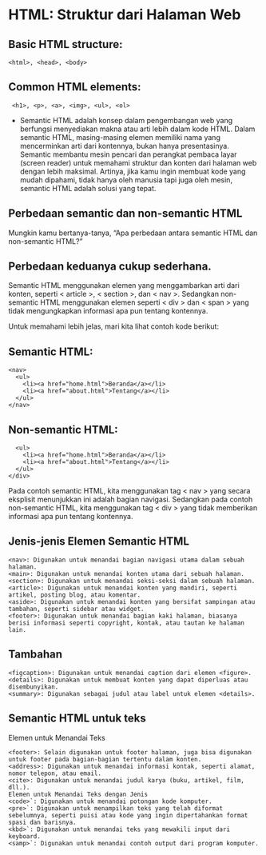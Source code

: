 # HTML: Struktur dari Halaman Web

## Basic HTML structure: 
``` <html>, <head>, <body> ```
## Common HTML elements: 
``` <h1>, <p>, <a>, <img>, <ul>, <ol>```

- Semantic HTML adalah konsep dalam pengembangan web yang berfungsi menyediakan makna atau arti lebih dalam kode HTML. Dalam semantic HTML, masing-masing elemen memiliki nama yang mencerminkan arti dari kontennya, bukan hanya presentasinya. Semantic membantu mesin pencari dan perangkat pembaca layar (screen reader) untuk memahami struktur dan konten dari halaman web dengan lebih maksimal.
Artinya,  jika kamu ingin membuat kode yang mudah dipahami, tidak hanya oleh manusia tapi juga oleh mesin, semantic HTML adalah solusi yang tepat.

## Perbedaan semantic dan non-semantic HTML
Mungkin kamu bertanya-tanya, “Apa perbedaan antara semantic HTML dan non-semantic HTML?”

## Perbedaan keduanya cukup sederhana.
Semantic HTML menggunakan elemen yang menggambarkan arti dari konten, seperti < article >, < section >, dan < nav >. Sedangkan non-semantic HTML menggunakan elemen seperti < div > dan < span > yang tidak mengungkapkan informasi apa pun tentang kontennya.

Untuk memahami lebih jelas, mari kita lihat contoh kode berikut:

## Semantic HTML:
```
<nav>
  <ul>
    <li><a href="home.html">Beranda</a></li>
    <li><a href="about.html">Tentang</a></li>
  </ul>
</nav>
```
## Non-semantic HTML:
```
  <ul>
    <li><a href="home.html">Beranda</a></li>
    <li><a href="about.html">Tentang</a></li>
  </ul>
</div>
```
Pada contoh semantic HTML, kita menggunakan tag < nav > yang secara eksplisit menunjukkan ini adalah bagian navigasi. Sedangkan pada contoh non-semantic HTML, kita menggunakan tag < div > yang tidak memberikan informasi apa pun tentang kontennya.

## Jenis-jenis Elemen Semantic HTML
``` <header>: Digunakan untuk menandai bagian kepala atau header dari sebuah halaman atau seksi. Biasanya berisi judul, logo, navigasi utama.
<nav>: Digunakan untuk menandai bagian navigasi utama dalam sebuah halaman.
<main>: Digunakan untuk menandai konten utama dari sebuah halaman.
<section>: Digunakan untuk menandai seksi-seksi dalam sebuah halaman.
<article>: Digunakan untuk menandai konten yang mandiri, seperti artikel, posting blog, atau komentar.
<aside>: Digunakan untuk menandai konten yang bersifat sampingan atau tambahan, seperti sidebar atau widget.
<footer>: Digunakan untuk menandai bagian kaki halaman, biasanya berisi informasi seperti copyright, kontak, atau tautan ke halaman lain.
```
## Tambahan
``` <figure>: Digunakan untuk menandai konten media (gambar, diagram) yang mungkin disertai dengan caption.
<figcaption>: Digunakan untuk menandai caption dari elemen <figure>.
<details>: Digunakan untuk membuat konten yang dapat diperluas atau disembunyikan.
<summary>: Digunakan sebagai judul atau label untuk elemen <details>.
```
## Semantic HTML untuk teks
Elemen untuk Menandai Teks 
``` <header>: Selain digunakan untuk header halaman, juga bisa digunakan untuk header pada bagian-bagian tertentu dalam konten.
<footer>: Selain digunakan untuk footer halaman, juga bisa digunakan untuk footer pada bagian-bagian tertentu dalam konten.
<address>: Digunakan untuk menandai informasi kontak, seperti alamat, nomor telepon, atau email.
<cite>: Digunakan untuk menandai judul karya (buku, artikel, film, dll.).
Elemen untuk Menandai Teks dengan Jenis
<code>`: Digunakan untuk menandai potongan kode komputer.
<pre>`: Digunakan untuk menampilkan teks yang telah diformat sebelumnya, seperti puisi atau kode yang ingin dipertahankan format spasi dan barisnya.
<kbd>`: Digunakan untuk menandai teks yang mewakili input dari keyboard.
<samp>`: Digunakan untuk menandai contoh output dari program komputer.
```